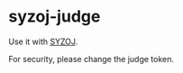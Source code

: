 # syzoj-judge
Use it with [SYZOJ](https://github.com/syzoj/syzoj).

For security, please change the judge token.
